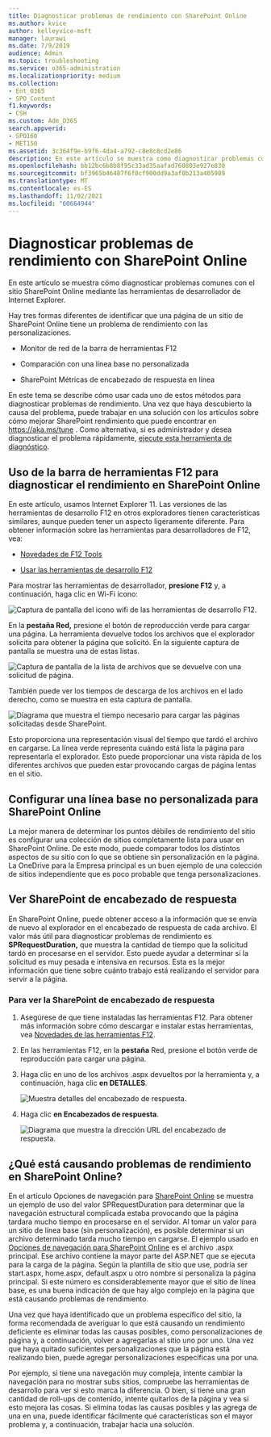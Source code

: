 ```yaml
---
title: Diagnosticar problemas de rendimiento con SharePoint Online
ms.author: kvice
author: kelleyvice-msft
manager: laurawi
ms.date: 7/9/2019
audience: Admin
ms.topic: troubleshooting
ms.service: o365-administration
ms.localizationpriority: medium
ms.collection:
- Ent_O365
- SPO_Content
f1.keywords:
- CSH
ms.custom: Adm_O365
search.appverid:
- SPO160
- MET150
ms.assetid: 3c364f9e-b9f6-4da4-a792-c8e8c8cd2e86
description: En este artículo se muestra cómo diagnosticar problemas comunes con el sitio SharePoint Online mediante las herramientas de desarrollador de Internet Explorer.
ms.openlocfilehash: bb12bc6b8b8f95c33ad35aafad760803e927e830
ms.sourcegitcommit: bf3965b46487f6f8cf900dd9a3af8b213a405989
ms.translationtype: MT
ms.contentlocale: es-ES
ms.lasthandoff: 11/02/2021
ms.locfileid: "60664944"
---
```

# <a name="diagnosing-performance-issues-with-sharepoint-online"></a>Diagnosticar problemas de rendimiento con SharePoint Online

En este artículo se muestra cómo diagnosticar problemas comunes con el sitio SharePoint Online mediante las herramientas de desarrollador de Internet Explorer.
  
Hay tres formas diferentes de identificar que una página de un sitio de SharePoint Online tiene un problema de rendimiento con las personalizaciones.
  
- Monitor de red de la barra de herramientas F12

- Comparación con una línea base no personalizada

- SharePoint Métricas de encabezado de respuesta en línea

En este tema se describe cómo usar cada uno de estos métodos para diagnosticar problemas de rendimiento. Una vez que haya descubierto la causa del problema, puede trabajar en una solución con los artículos sobre cómo mejorar SharePoint rendimiento que puede encontrar en https://aka.ms/tune . Como alternativa, si es administrador y desea diagnosticar el problema rápidamente, [ejecute esta herramienta de diagnóstico](https://aka.ms/PillarSiteandPagePerf). 
  
## <a name="using-the-f12-tool-bar-to-diagnose-performance-in-sharepoint-online"></a>Uso de la barra de herramientas F12 para diagnosticar el rendimiento en SharePoint Online
<a name="F12ToolInfo"> </a>

En este artículo, usamos Internet Explorer 11. Las versiones de las herramientas de desarrollo F12 en otros exploradores tienen características similares, aunque pueden tener un aspecto ligeramente diferente. Para obtener información sobre las herramientas para desarrolladores de F12, vea:
  
- [Novedades de F12 Tools](/previous-versions/windows/internet-explorer/ie-developer/dev-guides/bg182632(v=vs.85))

- [Usar las herramientas de desarrollo F12](/previous-versions/windows/internet-explorer/ie-developer/samples/bg182326(v=vs.85))

Para mostrar las herramientas de desarrollador, **presione F12** y, a continuación, haga clic en Wi-Fi icono:
  
![Captura de pantalla del icono wifi de las herramientas de desarrollo F12.](../media/27acacbb-5688-459a-aa2f-5c8c5f17b76e.png)
  
En la **pestaña Red,** presione el botón de reproducción verde para cargar una página. La herramienta devuelve todos los archivos que el explorador solicita para obtener la página que solicitó. En la siguiente captura de pantalla se muestra una de estas listas.
  
![Captura de pantalla de la lista de archivos que se devuelve con una solicitud de página.](../media/247a9422-76da-4b0c-bed3-ce77b05e4560.png)
  
También puede ver los tiempos de descarga de los archivos en el lado derecho, como se muestra en esta captura de pantalla.
  
![Diagrama que muestra el tiempo necesario para cargar las páginas solicitadas desde SharePoint.](../media/d71ad1fa-9018-4fae-82eb-c1838e7db0ff.png)
  
Esto proporciona una representación visual del tiempo que tardó el archivo en cargarse. La línea verde representa cuándo está lista la página para representarla el explorador. Esto puede proporcionar una vista rápida de los diferentes archivos que pueden estar provocando cargas de página lentas en el sitio.
  
## <a name="setting-up-a-non-customized-baseline-for-sharepoint-online"></a>Configurar una línea base no personalizada para SharePoint Online
<a name="F12ToolInfo"> </a>

La mejor manera de determinar los puntos débiles de rendimiento del sitio es configurar una colección de sitios completamente lista para usar en SharePoint Online. De este modo, puede comparar todos los distintos aspectos de su sitio con lo que se obtiene sin personalización en la página. La OneDrive para la Empresa principal es un buen ejemplo de una colección de sitios independiente que es poco probable que tenga personalizaciones.
  
## <a name="viewing-sharepoint-response-header-information"></a>Ver SharePoint de encabezado de respuesta
<a name="F12ToolInfo"> </a>

En SharePoint Online, puede obtener acceso a la información que se envía de nuevo al explorador en el encabezado de respuesta de cada archivo. El valor más útil para diagnosticar problemas de rendimiento es **SPRequestDuration,** que muestra la cantidad de tiempo que la solicitud tardó en procesarse en el servidor. Esto puede ayudar a determinar si la solicitud es muy pesada e intensiva en recursos. Esta es la mejor información que tiene sobre cuánto trabajo está realizando el servidor para servir a la página.

### <a name="to-view-sharepoint-response-header-information"></a>Para ver la SharePoint de encabezado de respuesta
  
1. Asegúrese de que tiene instaladas las herramientas F12. Para obtener más información sobre cómo descargar e instalar estas herramientas, vea [Novedades de las herramientas F12](/previous-versions/windows/internet-explorer/ie-developer/dev-guides/bg182632(v=vs.85)).

2. En las herramientas F12, en la **pestaña** Red, presione el botón verde de reproducción para cargar una página.

3. Haga clic en uno de los archivos .aspx devueltos por la herramienta y, a continuación, haga clic **en DETALLES**.

    ![Muestra detalles del encabezado de respuesta.](../media/1f8a044a-caf8-4613-be2b-7e064141ac8a.png)
  
4. Haga clic **en Encabezados de respuesta**.

    ![Diagrama que muestra la dirección URL del encabezado de respuesta.](../media/efc7076e-447e-447e-882a-ae3aa721e2c3.png)
  
## <a name="whats-causing-performance-issues-in-sharepoint-online"></a>¿Qué está causando problemas de rendimiento en SharePoint Online?
<a name="F12ToolInfo"> </a>

En el artículo Opciones de navegación para [SharePoint Online](navigation-options-for-sharepoint-online.md) se muestra un ejemplo de uso del valor SPRequestDuration para determinar que la navegación estructural complicada estaba provocando que la página tardara mucho tiempo en procesarse en el servidor. Al tomar un valor para un sitio de línea base (sin personalización), es posible determinar si un archivo determinado tarda mucho tiempo en cargarse. El ejemplo usado en [Opciones de navegación para SharePoint Online](navigation-options-for-sharepoint-online.md) es el archivo .aspx principal. Ese archivo contiene la mayor parte del ASP.NET que se ejecuta para la carga de la página. Según la plantilla de sitio que use, podría ser start.aspx, home.aspx, default.aspx u otro nombre si personaliza la página principal. Si este número es considerablemente mayor que el sitio de línea base, es una buena indicación de que hay algo complejo en la página que está causando problemas de rendimiento.
  
Una vez que haya identificado que un problema específico del sitio, la forma recomendada de averiguar lo que está causando un rendimiento deficiente es eliminar todas las causas posibles, como personalizaciones de página y, a continuación, volver a agregarlas al sitio uno por uno. Una vez que haya quitado suficientes personalizaciones que la página está realizando bien, puede agregar personalizaciones específicas una por una.
  
Por ejemplo, si tiene una navegación muy compleja, intente cambiar la navegación para no mostrar subs sitios, compruebe las herramientas de desarrollo para ver si esto marca la diferencia. O bien, si tiene una gran cantidad de roll-ups de contenido, intente quitarlos de la página y vea si esto mejora las cosas. Si elimina todas las causas posibles y las agrega de una en una, puede identificar fácilmente qué características son el mayor problema y, a continuación, trabajar hacia una solución.
